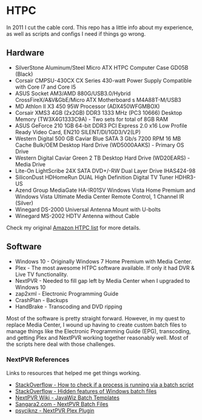 # HTPC

In 2011 I cut the cable cord. This repo has a little info about my experience, as well as scripts and configs I need if things go wrong.

## Hardware

* SilverStone Aluminum/Steel Micro ATX HTPC Computer Case GD05B (Black)
* Corsair CMPSU-430CX CX Series 430-watt Power Supply Compatible with Core I7 and Core I5
* ASUS Socket AM3/AMD 880G/USB3.0/Hybrid CrossFireX/A&V&GbE/Micro ATX Motherboard s M4A88T-M/USB3
* MD Athlon II X3 450 95W Processor (ADX450WFGMBOX)
* Corsair XMS3 4GB (2x2GB) DDR3 1333 MHz (PC3 10666) Desktop Memory (TW3X4G1333C9A) - Two sets for total of 8GB RAM
* ASUS GeForce 210 1GB 64-bit DDR3 PCI Express 2.0 x16 Low Profile Ready Video Card, EN210 SILENT/DI/1GD3/V2(LP)
* Western Digital 500 GB Caviar Blue SATA 3 Gb/s 7200 RPM 16 MB Cache Bulk/OEM Desktop Hard Drive (WD5000AAKS) - Primary OS Drive
* Western Digital Caviar Green 2 TB Desktop Hard Drive (WD20EARS) - Media Drive
* Lite-On LightScribe 24X SATA DVD+/-RW Dual Layer Drive IHAS424-98
* SiliconDust HDHomeRun DUAL High Definition Digital TV Tuner HDHR3-US
* Azend Group MediaGate HA-IR01SV Windows Vista Home Premium and Windows Vista Ultimate Media Center Remote Control, 1 Channel IR (Silver)
* Winegard DS-2000 Universal Antenna Mount with U-bolts
* Winegard MS-2002 HDTV Antenna without Cable

Check my original [Amazon HTPC list](https://www.amazon.com/hz/wishlist/ls/3BF71MORKEA9W?ref_=wl_share) for more details.


## Software

* Windows 10 - Originally Windows 7 Home Premium with Media Center.
* Plex - The most awesome HTPC software available. If only it had DVR & Live TV functionality.
* NextPVR - Needed to fill gap left by Media Center when I upgraded to Windows 10
* zap2xml - Electronic Programming Guide
* CrashPlan - Backups
* HandBrake - Transcoding and DVD ripping

Most of the software is pretty straight forward. However, in my quest to replace Media Center, I wound up having to create custom batch files to manage things like the Electronic Programming Guide (EPG), transcoding, and getting Plex and NextPVR working together reasonably well. Most of the scripts here deal with those challenges.

### NextPVR References

Links to resources that helped me get things working.

* [StackOverflow - How to check if a process is running via a batch script](http://stackoverflow.com/questions/162291/how-to-check-if-a-process-is-running-via-a-batch-script)
* [StackOverflow - Hidden features of Windows batch files](http://stackoverflow.com/questions/245395/hidden-features-of-windows-batch-files)
* [NextPVR Wiki - JavaWiz Batch Templates](http://www.nextpvr.com/nwiki/pmwiki.php?n=Configuration.BatchFiles)
* [Sangara2.com - NextPVR Batch Files](http://www.sangera2.com/main/misc/nextpvr.html)
* [psyciknz - NextPVR Plex Plugin](https://github.com/psyciknz/NextPVR-Plex)

